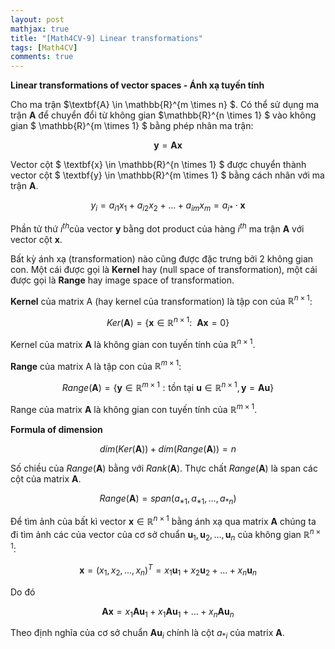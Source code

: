 ```yaml
---
layout: post
mathjax: true
title: "[Math4CV-9] Linear transformations"
tags: [Math4CV]
comments: true
---
```


**Linear transformations of vector spaces - Ánh xạ tuyến tính**

Cho ma trận $\textbf{A} \in \mathbb{R}^{m \times n} $. Có thể sử dụng ma trận $\textbf{A}$ để chuyển đổi từ không gian $\mathbb{R}^{n \times 1} $ vào không gian $ \mathbb{R}^{m \times 1} $ bằng phép nhân ma trận:

$$ \textbf{y} = \textbf{A} \textbf{x} $$

Vector cột $ \textbf{x} \in \mathbb{R}^{n \times 1} $ được chuyển thành vector cột $ \textbf{y} \in \mathbb{R}^{m \times 1} $ bằng cách nhân với ma trận $\textbf{A}$.

$$ y_i = a_{i1}x_1 + a_{i2}x_2 + ... + a_{im}x_m = a_{i*} \cdot \textbf{x} $$

Phần tử thứ $i^{th}$của vector $\textbf{y}$ bằng dot product của hàng $i^{th}$ ma trận $\textbf{A}$ với vector cột $\textbf{x}$.

Bất kỳ ánh xạ (transformation) nào cũng được đặc trưng bởi 2 không gian con. Một cái được gọi là **Kernel** hay (null space of transformation), một cái được gọi là **Range** hay image space of transformation.

**Kernel** của matrix A (hay kernel của transformation) là tập con của $\mathbb{R}^{n \times 1}$:

$$Ker(\textbf{A}) = \left\{ \textbf{x} \in \mathbb{R}^{n \times 1}: ~~\textbf{A}\textbf{x} = 0 \right\}$$

Kernel của matrix $\textbf{A}$ là không gian con tuyến tính của $\mathbb{R}^{n \times 1}$.

**Range** của matrix A là tập con của $\mathbb{R}^{m \times 1}$:

$$Range(\textbf{A}) = \left\{ \textbf{y} \in \mathbb{R}^{m \times 1}: \text{tồn tại} ~ \textbf{u} \in \mathbb{R}^{n \times 1}, \textbf{y} = \textbf{A} \textbf{u} \right\}$$

Range của matrix $\textbf{A}$ là không gian con tuyến tính của $\mathbb{R}^{m \times 1}$.

**Formula of dimension**

$$dim(Ker(\textbf{A})) + dim(Range(\textbf{A})) = n$$

Số chiều của $Range(\textbf{A})$ bằng với $Rank(\textbf{A})$. Thực chất $Range(\textbf{A})$ là span các cột của matrix $\textbf{A}$.

$$Range(\textbf{A}) = span(a_{*1}, a_{*1}, \dots, a_{*n})$$

Để tìm ảnh của bất kì vector $\textbf{x} \in \mathbb{R}^{n \times 1}$ bằng ánh xạ qua matrix $\textbf{A}$ chúng ta đi tìm ảnh các của vector của cơ sở chuẩn $\textbf{u}_1, \textbf{u}_2, \dots, \textbf{u}_n$ của không gian $\mathbb{R}^{n \times 1}$:

$$\textbf{x} = (x_1, x_2, \dots, x_n)^T = x_1 \textbf{u}_1 + x_2 \textbf{u}_2 + \dots + x_n \textbf{u}_n$$

Do đó

$$\textbf{A} \textbf{x} = x_1 \textbf{A}\textbf{u}_1 + x_1 \textbf{A}\textbf{u}_1 + \dots + x_n \textbf{A}\textbf{u}_n$$

Theo định nghĩa của cơ sở chuẩn $\textbf{A}\textbf{u}_i$ chính là cột $a_{*i}$ của matrix $\textbf{A}$.





